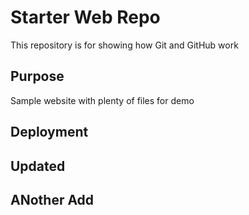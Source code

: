 # Starter Web Repo

This repository is for showing how Git and GitHub work

## Purpose

Sample website with plenty of files for demo

## Deployment

## Updated

## ANother Add
